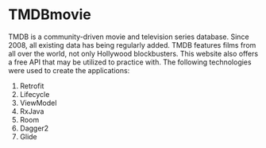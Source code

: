 # TMDBmovie
TMDB is a community-driven movie and television series database. Since 2008, all existing data has being regularly added. TMDB features films from all over the world, not only Hollywood blockbusters. This website also offers a free API that may be utilized to practice with. The following technologies were used to create the applications:
1. Retrofit
2. Lifecycle
3. ViewModel
4. RxJava
5. Room
6. Dagger2
7. Glide
